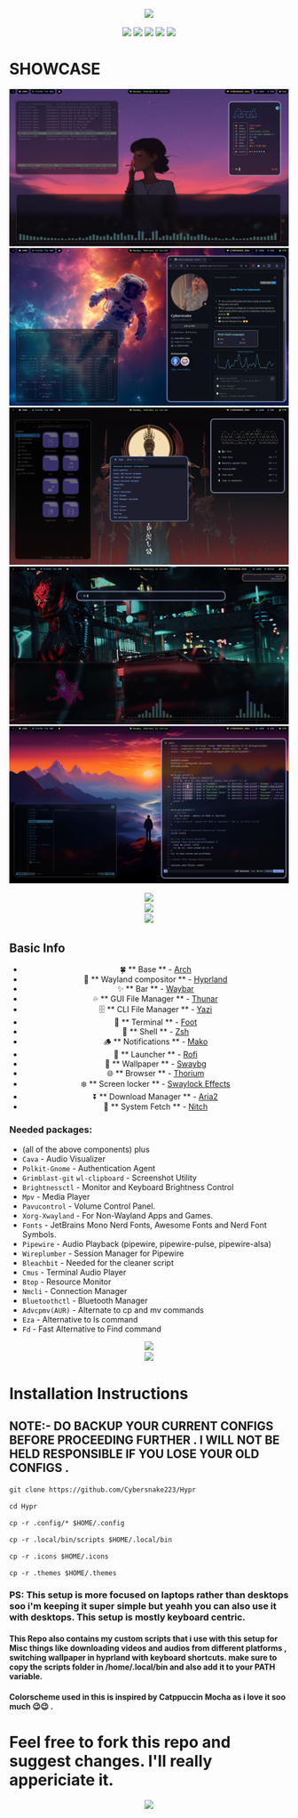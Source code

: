 <div align="center">
  <p></p>
  <p><b><i> <img src="https://readme-typing-svg.herokuapp.com?font=Righteous&size=70&duration=1500&pause=1500&color=A024F7&center=true&vCenter=true&random=false&width=500&height=100&lines=Vicious+Viper" > </i></b></p>
  <img src="https://img.shields.io/github/last-commit/Cybersnake223/Hypr?style=for-the-badge">
  <img src="https://img.shields.io/github/repo-size/Cybersnake223/Hypr?style=for-the-badge">
  <img src="https://img.shields.io/github/stars/Cybersnake223/Hypr?color=%23c4a7e7&style=for-the-badge">
  <img src="https://shields.io/maintenance/yes/2024?style=for-the-badge">
  <img src="https://shields.io/github/license/Cybersnake223/Hypr?style=for-the-badge">
</div>

# SHOWCASE

<p></p>

![1](assets/asset1.png)
![2](assets/asset2.png)
![3](assets/asset3.png)
![4](assets/asset4.png)
![5](assets/asset5.png)


<div align="center"><img src="https://raw.githubusercontent.com/catppuccin/catppuccin/main/assets/footers/gray0_ctp_on_line.png"></div>

<div align="center"><img src="https://user-images.githubusercontent.com/73097560/115834477-dbab4500-a447-11eb-908a-139a6edaec5c.gif"></div>
<div align="center"><img src="https://user-images.githubusercontent.com/73097560/115834477-dbab4500-a447-11eb-908a-139a6edaec5c.gif"></div>

## Basic Info 

<div align="center">
  <p> </p>

  
  - 🍀 ** Base ** - [Arch](https://archlinux.org/) 
  - 🌼 ** Wayland compositor ** - [Hyprland](https://hyprland.org/) 
  - ✨ ** Bar ** - [Waybar](https://github.com/Alexays/Waybar) 
  - 💦 ** GUI File Manager ** - [Thunar](https://gitlab.xfce.org/xfce/thunar) 
  - 🗄️ ** CLI File Manager ** - [Yazi](https://yazi-rs.github.io/docs/installation/) 
  - 🌷 ** Terminal ** - [Foot](https://github.com/DanteAlighierin/foot) 
  - 🍄 ** Shell ** - [Zsh](https://zsh.sourceforge.io/) 
  - 🪵 ** Notifications ** - [Mako](https://github.com/emersion/mako) 
  - 🌻 ** Launcher ** - [Rofi](https://github.com/lbonn/rofi) 
  - 🍁 ** Wallpaper ** - [Swaybg](https://codeberg.org/dnkl/wbg)
  - 🌐 ** Browser ** - [Thorium](https://thorium.rocks/) 
  - ❄️  ** Screen locker ** - [Swaylock Effects](https://github.com/DRAGONTOS/swaylock-effects) 
  - ⏬ ** Download Manager ** - [Aria2](https://github.com/aria2/aria2)
  - 🤖 ** System Fetch ** - [Nitch](https://github.com/ssleert/nitch)

</div>  


### Needed packages:

- (all of the above components) plus
- `Cava` - Audio Visualizer 
- `Polkit-Gnome` - Authentication Agent
- `Grimblast-git` `wl-clipboard` - Screenshot Utility
- `Brightnessctl`  - Monitor and Keyboard Brightness Control 
- `Mpv` - Media Player
- `Pavucontrol` - Volume Control Panel. 
- `Xorg-Xwayland` - For Non-Wayland Apps and Games.
- `Fonts` - JetBrains Mono Nerd Fonts, Awesome Fonts and Nerd Font Symbols.
- `Pipewire` - Audio Playback (pipewire, pipewire-pulse, pipewire-alsa)
- `Wireplumber` - Session Manager for Pipewire
- `Bleachbit` - Needed for the cleaner script
- `Cmus` - Terminal Audio Player
- `Btop` - Resource Monitor
- `Nmcli` - Connection Manager
- `Bluetoothctl` - Bluetooth Manager
- `Advcpmv(AUR)` - Alternate to cp and mv commands
- `Eza` - Alternative to ls command
- `Fd` - Fast Alternative to Find command


<div align="center"><img src="https://user-images.githubusercontent.com/73097560/115834477-dbab4500-a447-11eb-908a-139a6edaec5c.gif"></div>
<div align="center"><img src="https://user-images.githubusercontent.com/73097560/115834477-dbab4500-a447-11eb-908a-139a6edaec5c.gif"></div>


# Installation Instructions

## NOTE:- DO BACKUP YOUR CURRENT CONFIGS BEFORE PROCEEDING FURTHER . I WILL NOT BE HELD RESPONSIBLE IF YOU LOSE YOUR OLD CONFIGS .



```
git clone https://github.com/Cybersnake223/Hypr
```

```
cd Hypr
```

```
cp -r .config/* $HOME/.config
```

```
cp -r .local/bin/scripts $HOME/.local/bin
```

```
cp -r .icons $HOME/.icons
```

```
cp -r .themes $HOME/.themes
```

### PS: This setup is more focused on laptops rather than desktops soo i'm keeping it super simple but yeahh you can also use it with desktops. This setup is mostly keyboard centric.  

#### This Repo also contains my custom scripts that i use with this setup for Misc things like downloading videos and audios from different platforms , switching wallpaper in hyprland with keyboard shortcuts. make sure to copy the scripts folder in /home/.local/bin and also add it to your PATH variable.

#### Colorscheme used in this is inspired by Catppuccin Mocha as i love it soo much 😉😉 .

# Feel free to fork this repo and suggest changes. I'll really appericiate it.  


<div align="center">
  <p></p>
  <p><b><i> <img src="https://readme-typing-svg.herokuapp.com?font=Righteous+&weight=60&size=45&duration=1200&pause=700&center=true&vCenter=true&random=false&width=1200&height=150&lines=Working+on+Install+Script" > <p></p>
</div>
